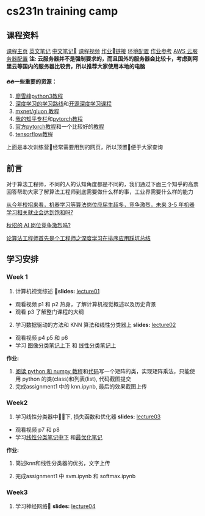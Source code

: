 # cs231n training camp 

## 课程资料
[课程主页](http://cs231n.stanford.edu/)
[英文笔记](http://cs231n.github.io/)
[中文笔记](https://zhuanlan.zhihu.com/p/21930884)
[课程视频](https://www.bilibili.com/video/av17204303/)
[作业链接](https://github.com/sharedeeply/cs231n-assignment)
[环境配置](https://github.com/sharedeeply/DeepLearning-StartKit)
[作业参考](https://github.com/sharedeeply/cs231n-assignment)
[AWS 云服务器配置](https://github.com/L1aoXingyu/code-of-learn-deep-learning-with-pytorch/blob/master/aws.md) 
**注: 云服务器并不是强制要求的，而且国外的服务器会比较卡，考虑到阿里云等国内的服务器比较贵，所以推荐大家使用本地的电脑**



#### 🔥🔥一些重要的资源：

1. [廖雪峰python3教程](https://www.liaoxuefeng.com/article/001432619295115c918a094d8954bd493037b03d27bf9a9000)
2. [深度学习的学习路线](https://github.com/L1aoXingyu/Roadmap-of-DL-and-ML/blob/master/README_cn.md)和[开源深度学习课程](http://www.deeplearningweekly.com/blog/open-source-deep-learning-curriculum/)
3. [mxnet/gluon 教程](https://zh.gluon.ai/)
4. [我的知乎专栏](https://zhuanlan.zhihu.com/c_94953554)和[pytorch教程](https://github.com/L1aoXingyu/code-of-learn-deep-learning-with-pytorch)
5. [官方pytorch教程](https://pytorch.org/tutorials/)和一个比较好的[教程](https://github.com/yunjey/pytorch-tutorial)
6. [tensorflow教程](https://github.com/aymericdamien/TensorFlow-Examples)

上面是本次训练营经常需要用到的网页，所以顶置便于大家查询

## 前言
对于算法工程师，不同的人的认知角度都是不同的，我们通过下面三个知乎的高票回答帮助大家了解算法工程师到底需要做什么样的事，工业界需要什么样的能力

[从今年校招来看，机器学习等算法岗位应届生超多，竞争激烈，未来 3-5 年机器学习相关就业会达到饱和吗?](https://www.zhihu.com/question/66406672/answer/317489657)

[秋招的 AI 岗位竞争激烈吗?](https://www.zhihu.com/question/286925266/answer/491117602)

[论算法工程师首先是个工程师之深度学习在排序应用踩坑总结](https://zhuanlan.zhihu.com/p/44315278)

## 学习安排
### Week 1
1. 计算机视觉综述
**slides:** [lecture01](http://cs231n.stanford.edu/slides/2018/cs231n_2018_lecture01.pdf)
- 观看视频 p1 和 p2 热身，了解计算机视觉概述以及历史背景
- 观看 p3 了解整门课程的大纲

2. 学习数据驱动的方法和 KNN 算法和线性分类器上
**slides:** [lecture02](http://cs231n.stanford.edu/slides/2018/cs231n_2018_lecture02.pdf) 
- 观看视频 p4 p5 和 p6
- 学习 [图像分类笔记上下](https://zhuanlan.zhihu.com/p/20894041?refer=intelligentunit) 和 [线性分类笔记上](https://zhuanlan.zhihu.com/p/20918580?refer=intelligentunit)

**作业:**   
1. [阅读 python 和 numpy 教程](https://zhuanlan.zhihu.com/p/20878530?refer=intelligentunit)和[代码](https://github.com/sharedeeply/cs231n-camp/blob/master/python_tutorial/python_numpy_tutorial.ipynb)写一个矩阵的类，实现矩阵乘法，只能使用 python 的类(class)和列表(list), 代码截图提交
2. 完成assignment1 中的 knn.ipynb, 最后的效果截图上传

### Week2
1. 学习线性分类器中下, 损失函数和优化器 
**slides:** [lecture03](http://cs231n.stanford.edu/slides/2018/cs231n_2018_lecture03.pdf)
- 观看视频 p7 和 p8
- 学习[线性分类笔记中下](https://zhuanlan.zhihu.com/p/20945670?refer=intelligentunit) 和[最优化笔记](https://zhuanlan.zhihu.com/p/21360434?refer=intelligentunit)

**作业:**
1. 简述knn和线性分类器的优劣，文字上传

2. 完成assignment1 中 svm.ipynb 和 softmax.ipynb


### Week3
1. 学习神经网络 
**slides:** [lecture04](http://cs231n.stanford.edu/slides/2018/cs231n_2018_lecture04.pdf)
